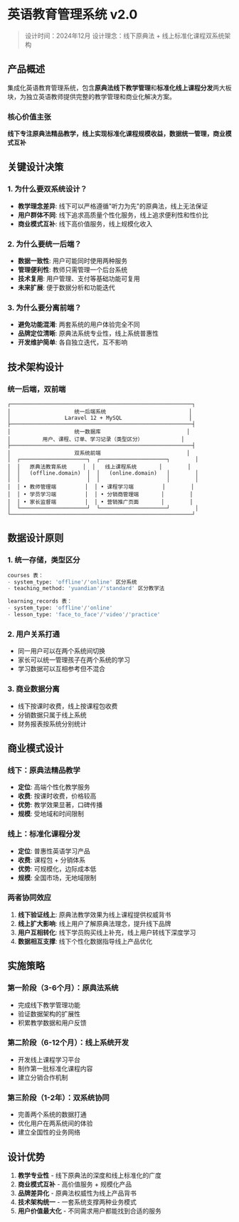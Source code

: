 # 英语教育管理系统 v2.0

> 设计时间：2024年12月
> 设计理念：线下原典法 + 线上标准化课程双系统架构

## 产品概述

集成化英语教育管理系统，包含**原典法线下教学管理**和**标准化线上课程分发**两大板块，为独立英语教师提供完整的教学管理和商业化解决方案。

### 核心价值主张
**线下专注原典法精品教学，线上实现标准化课程规模收益，数据统一管理，商业模式互补**

## 关键设计决策

### 1. 为什么要双系统设计？
- **教学理念差异**: 线下可以严格遵循"听力为先"的原典法，线上无法保证
- **用户群体不同**: 线下追求高质量个性化服务，线上追求便利性和性价比
- **商业模式互补**: 线下高价值服务，线上规模化收入

### 2. 为什么要统一后端？
- **数据一致性**: 用户可能同时使用两种服务
- **管理便利性**: 教师只需管理一个后台系统
- **技术复用**: 用户管理、支付等基础功能可复用
- **未来扩展**: 便于数据分析和功能迭代

### 3. 为什么要分离前端？
- **避免功能混淆**: 两套系统的用户体验完全不同
- **品牌定位清晰**: 原典法系统专业性，线上系统普惠性
- **开发维护简单**: 各自独立迭代，互不影响

## 技术架构设计

### 统一后端，双前端
```
┌─────────────────────────────────────────────────────────┐
│                    统一后端系统                          │
│                 Laravel 12 + MySQL                     │
├─────────────────────────────────────────────────────────┤
│                    统一数据库                           │
│          用户、课程、订单、学习记录（类型区分）            │
├─────────────────────────────────────────────────────────┤
│                    双系统前端                           │
│  ┌─────────────────────┐  ┌─────────────────────┐        │
│  │   原典法教育系统     │  │   线上课程系统       │        │
│  │   (offline.domain)  │  │   (online.domain)   │        │
│  │                     │  │                     │        │
│  │ • 教师管理端         │  │ • 课程学习端         │        │
│  │ • 学员学习端         │  │ • 分销商管理端       │        │
│  │ • 家长监督端         │  │ • 营销推广页面       │        │
│  └─────────────────────┘  └─────────────────────┘        │
└─────────────────────────────────────────────────────────┘
```

## 数据设计原则

### 1. 统一存储，类型区分
```sql
courses 表：
- system_type: 'offline'/'online' 区分系统
- teaching_method: 'yuandian'/'standard' 区分教学法

learning_records 表：
- system_type: 'offline'/'online'
- lesson_type: 'face_to_face'/'video'/'practice'
```

### 2. 用户关系打通
- 同一用户可以在两个系统间切换
- 家长可以统一管理孩子在两个系统的学习
- 学习数据可以互相参考但不混合

### 3. 商业数据分离
- 线下按课时收费，线上按课程包收费
- 分销数据只属于线上系统
- 财务报表按系统分别统计

## 商业模式设计

### 线下：原典法精品教学
- **定位**: 高端个性化教学服务
- **收费**: 按课时收费，价格较高
- **优势**: 教学效果显著，口碑传播
- **规模**: 受地域和时间限制

### 线上：标准化课程分发
- **定位**: 普惠性英语学习产品
- **收费**: 课程包 + 分销体系
- **优势**: 可规模化，边际成本低
- **规模**: 全国市场，无地域限制

### 两者协同效应
1. **线下验证线上**: 原典法教学效果为线上课程提供权威背书
2. **线上扩大影响**: 线上用户了解原典法理念，提升线下品牌
3. **用户互相转化**: 线下学员购买线上补充，线上用户转线下深度学习
4. **数据相互支撑**: 线下个性化数据指导线上产品优化

## 实施策略

### 第一阶段（3-6个月）：原典法系统
- 完成线下教学管理功能
- 验证数据架构的扩展性
- 积累教学数据和用户反馈

### 第二阶段（6-12个月）：线上系统开发
- 开发线上课程学习平台
- 制作第一批标准化课程内容
- 建立分销合作机制

### 第三阶段（1-2年）：双系统协同
- 完善两个系统的数据打通
- 优化用户在两系统间的体验
- 建立全国性的业务网络

## 设计优势

1. **教学专业性** - 线下原典法的深度和线上标准化的广度
2. **商业模式互补** - 高价值服务 + 规模化产品
3. **品牌差异化** - 原典法权威性为线上产品背书
4. **技术架构统一** - 一套系统支撑两种业务模式
5. **用户价值最大化** - 不同需求用户都能找到合适的服务